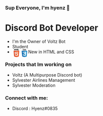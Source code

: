 ### Sup Everyone, I'm hyenz 👋

# Discord Bot Developer
- I'm the Owner of Voltz Bot
- Student
- New in HTML and CSS <img align="left" alt="HTML5" width="26px" src="https://raw.githubusercontent.com/github/explore/80688e429a7d4ef2fca1e82350fe8e3517d3494d/topics/html/html.png" /><img align="left" alt="CSS3" width="26px" src="https://raw.githubusercontent.com/github/explore/80688e429a7d4ef2fca1e82350fe8e3517d3494d/topics/css/css.png" />

### Projects that Im working on
- Voltz (A Multipurpose Discord bot)
- Sylvester Airlines Management 
- Sylvester Moderation 

### Connect with me:

- Discord : Hyenz#0835
